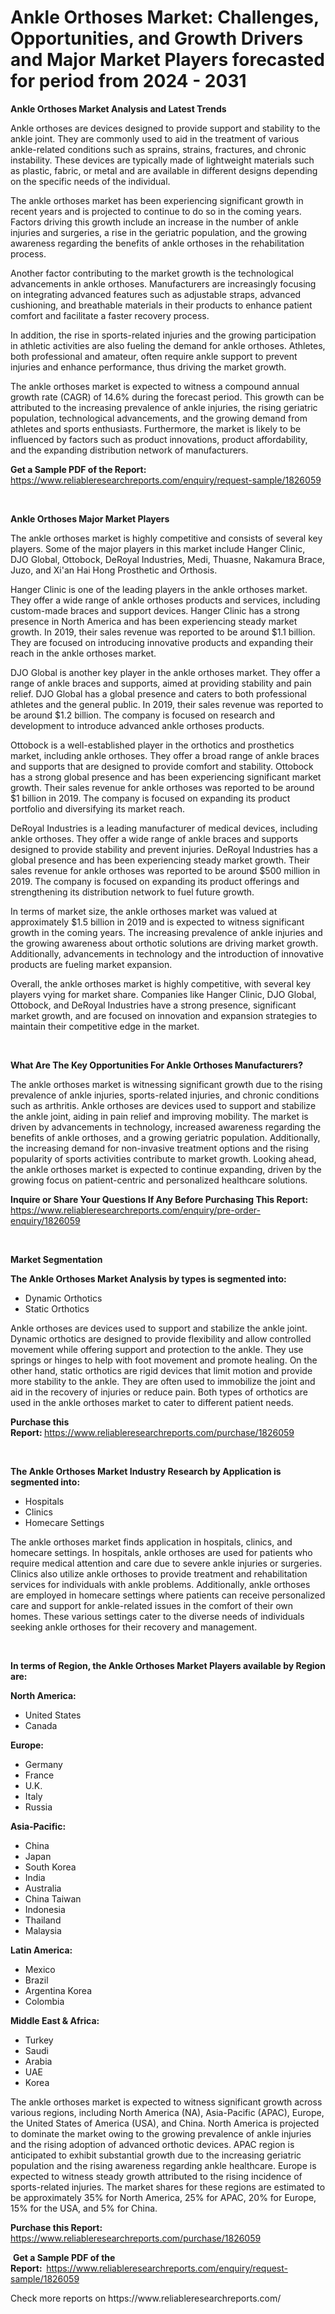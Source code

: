 <p><h1>Ankle Orthoses Market: Challenges, Opportunities, and Growth Drivers and Major Market Players forecasted for period from 2024 - 2031</h1></p><p><strong>Ankle Orthoses Market Analysis and Latest Trends</strong></p>
<p><p>Ankle orthoses are devices designed to provide support and stability to the ankle joint. They are commonly used to aid in the treatment of various ankle-related conditions such as sprains, strains, fractures, and chronic instability. These devices are typically made of lightweight materials such as plastic, fabric, or metal and are available in different designs depending on the specific needs of the individual.</p><p>The ankle orthoses market has been experiencing significant growth in recent years and is projected to continue to do so in the coming years. Factors driving this growth include an increase in the number of ankle injuries and surgeries, a rise in the geriatric population, and the growing awareness regarding the benefits of ankle orthoses in the rehabilitation process.</p><p>Another factor contributing to the market growth is the technological advancements in ankle orthoses. Manufacturers are increasingly focusing on integrating advanced features such as adjustable straps, advanced cushioning, and breathable materials in their products to enhance patient comfort and facilitate a faster recovery process.</p><p>In addition, the rise in sports-related injuries and the growing participation in athletic activities are also fueling the demand for ankle orthoses. Athletes, both professional and amateur, often require ankle support to prevent injuries and enhance performance, thus driving the market growth.</p><p>The ankle orthoses market is expected to witness a compound annual growth rate (CAGR) of 14.6% during the forecast period. This growth can be attributed to the increasing prevalence of ankle injuries, the rising geriatric population, technological advancements, and the growing demand from athletes and sports enthusiasts. Furthermore, the market is likely to be influenced by factors such as product innovations, product affordability, and the expanding distribution network of manufacturers.</p></p>
<p><strong>Get a Sample PDF of the Report:&nbsp;</strong> <a href="https://www.reliableresearchreports.com/enquiry/request-sample/1826059">https://www.reliableresearchreports.com/enquiry/request-sample/1826059</a></p>
<p>&nbsp;</p>
<p><strong>Ankle Orthoses Major Market Players</strong></p>
<p><p>The ankle orthoses market is highly competitive and consists of several key players. Some of the major players in this market include Hanger Clinic, DJO Global, Ottobock, DeRoyal Industries, Medi, Thuasne, Nakamura Brace, Juzo, and Xi'an Hai Hong Prosthetic and Orthosis. </p><p>Hanger Clinic is one of the leading players in the ankle orthoses market. They offer a wide range of ankle orthoses products and services, including custom-made braces and support devices. Hanger Clinic has a strong presence in North America and has been experiencing steady market growth. In 2019, their sales revenue was reported to be around $1.1 billion. They are focused on introducing innovative products and expanding their reach in the ankle orthoses market.</p><p>DJO Global is another key player in the ankle orthoses market. They offer a range of ankle braces and supports, aimed at providing stability and pain relief. DJO Global has a global presence and caters to both professional athletes and the general public. In 2019, their sales revenue was reported to be around $1.2 billion. The company is focused on research and development to introduce advanced ankle orthoses products.</p><p>Ottobock is a well-established player in the orthotics and prosthetics market, including ankle orthoses. They offer a broad range of ankle braces and supports that are designed to provide comfort and stability. Ottobock has a strong global presence and has been experiencing significant market growth. Their sales revenue for ankle orthoses was reported to be around $1 billion in 2019. The company is focused on expanding its product portfolio and diversifying its market reach.</p><p>DeRoyal Industries is a leading manufacturer of medical devices, including ankle orthoses. They offer a wide range of ankle braces and supports designed to provide stability and prevent injuries. DeRoyal Industries has a global presence and has been experiencing steady market growth. Their sales revenue for ankle orthoses was reported to be around $500 million in 2019. The company is focused on expanding its product offerings and strengthening its distribution network to fuel future growth.</p><p>In terms of market size, the ankle orthoses market was valued at approximately $1.5 billion in 2019 and is expected to witness significant growth in the coming years. The increasing prevalence of ankle injuries and the growing awareness about orthotic solutions are driving market growth. Additionally, advancements in technology and the introduction of innovative products are fueling market expansion.</p><p>Overall, the ankle orthoses market is highly competitive, with several key players vying for market share. Companies like Hanger Clinic, DJO Global, Ottobock, and DeRoyal Industries have a strong presence, significant market growth, and are focused on innovation and expansion strategies to maintain their competitive edge in the market.</p></p>
<p>&nbsp;</p>
<p><strong>What Are The Key Opportunities For Ankle Orthoses Manufacturers?</strong></p>
<p><p>The ankle orthoses market is witnessing significant growth due to the rising prevalence of ankle injuries, sports-related injuries, and chronic conditions such as arthritis. Ankle orthoses are devices used to support and stabilize the ankle joint, aiding in pain relief and improving mobility. The market is driven by advancements in technology, increased awareness regarding the benefits of ankle orthoses, and a growing geriatric population. Additionally, the increasing demand for non-invasive treatment options and the rising popularity of sports activities contribute to market growth. Looking ahead, the ankle orthoses market is expected to continue expanding, driven by the growing focus on patient-centric and personalized healthcare solutions.</p></p>
<p><strong>Inquire or Share Your Questions If Any Before Purchasing This Report:</strong> <a href="https://www.reliableresearchreports.com/enquiry/pre-order-enquiry/1826059">https://www.reliableresearchreports.com/enquiry/pre-order-enquiry/1826059</a></p>
<p>&nbsp;</p>
<p><strong>Market Segmentation</strong></p>
<p><strong>The Ankle Orthoses Market Analysis by types is segmented into:</strong></p>
<p><ul><li>Dynamic Orthotics</li><li>Static Orthotics</li></ul></p>
<p><p>Ankle orthoses are devices used to support and stabilize the ankle joint. Dynamic orthotics are designed to provide flexibility and allow controlled movement while offering support and protection to the ankle. They use springs or hinges to help with foot movement and promote healing. On the other hand, static orthotics are rigid devices that limit motion and provide more stability to the ankle. They are often used to immobilize the joint and aid in the recovery of injuries or reduce pain. Both types of orthotics are used in the ankle orthoses market to cater to different patient needs.</p></p>
<p><strong>Purchase this Report:&nbsp;</strong><a href="https://www.reliableresearchreports.com/purchase/1826059">https://www.reliableresearchreports.com/purchase/1826059</a></p>
<p>&nbsp;</p>
<p><strong>The Ankle Orthoses Market Industry Research by Application is segmented into:</strong></p>
<p><ul><li>Hospitals</li><li>Clinics</li><li>Homecare Settings</li></ul></p>
<p><p>The ankle orthoses market finds application in hospitals, clinics, and homecare settings. In hospitals, ankle orthoses are used for patients who require medical attention and care due to severe ankle injuries or surgeries. Clinics also utilize ankle orthoses to provide treatment and rehabilitation services for individuals with ankle problems. Additionally, ankle orthoses are employed in homecare settings where patients can receive personalized care and support for ankle-related issues in the comfort of their own homes. These various settings cater to the diverse needs of individuals seeking ankle orthoses for their recovery and management.</p></p>
<p>&nbsp;</p>
<p><strong>In terms of Region, the Ankle Orthoses Market Players available by Region are:</strong></p>
<p>
    <p> <strong> North America: </strong>
        <ul>
            <li>United States</li>
            <li>Canada</li>
        </ul>
        </p> 
    <p> <strong> Europe: </strong>
        <ul>
            <li>Germany</li>
            <li>France</li>
            <li>U.K.</li>
            <li>Italy</li>
            <li>Russia</li>
        </ul>
        </p> 
    <p> <strong> Asia-Pacific: </strong>
        <ul>
            <li>China</li>
            <li>Japan</li>
            <li>South Korea</li>
            <li>India</li>
            <li>Australia</li>
            <li>China Taiwan</li>
            <li>Indonesia</li>
            <li>Thailand</li>
            <li>Malaysia</li>
        </ul>
        </p> 
    <p> <strong> Latin America: </strong>
        <ul>
            <li>Mexico</li>
            <li>Brazil</li>
            <li>Argentina Korea</li>
            <li>Colombia</li>
        </ul>
        </p> 
    <p> <strong> Middle East & Africa: </strong>
        <ul>
            <li>Turkey</li>
            <li>Saudi</li>
            <li>Arabia</li>
            <li>UAE</li>
            <li>Korea</li>
        </ul>
    </p>
    </p>
<p><p>The ankle orthoses market is expected to witness significant growth across various regions, including North America (NA), Asia-Pacific (APAC), Europe, the United States of America (USA), and China. North America is projected to dominate the market owing to the growing prevalence of ankle injuries and the rising adoption of advanced orthotic devices. APAC region is anticipated to exhibit substantial growth due to the increasing geriatric population and the rising awareness regarding ankle healthcare. Europe is expected to witness steady growth attributed to the rising incidence of sports-related injuries. The market shares for these regions are estimated to be approximately 35% for North America, 25% for APAC, 20% for Europe, 15% for the USA, and 5% for China.</p></p>
<p><strong>Purchase this Report: </strong><a href="https://www.reliableresearchreports.com/purchase/1826059">https://www.reliableresearchreports.com/purchase/1826059</a></p>
<p>&nbsp;<strong>Get a Sample PDF of the Report:&nbsp;&nbsp;</strong><a href="https://www.reliableresearchreports.com/enquiry/request-sample/1826059">https://www.reliableresearchreports.com/enquiry/request-sample/1826059</a></p>
<p><strong></strong></p>
<p>Check more reports on https://www.reliableresearchreports.com/</p>